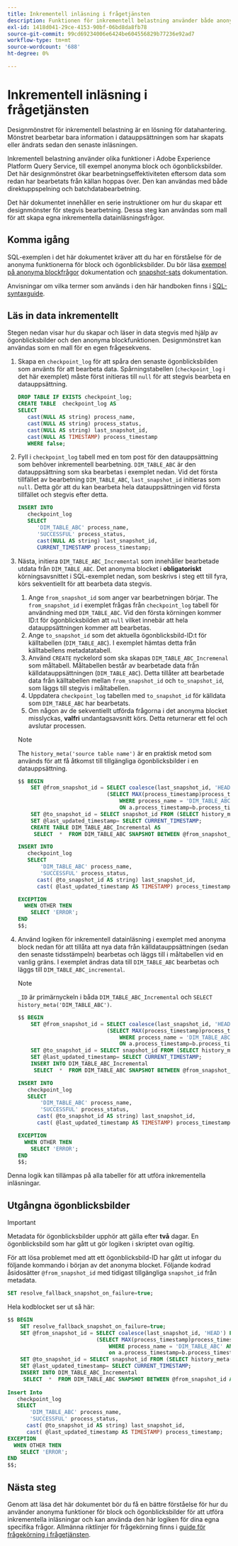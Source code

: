 ```yaml
---
title: Inkrementell inläsning i frågetjänsten
description: Funktionen för inkrementell belastning använder både anonyma funktioner för block och ögonblicksbilder för att ge en nästan realtidslösning för att flytta data från dataljön till datalagret samtidigt som matchande data ignoreras.
exl-id: 1418d041-29ce-4153-90bf-06bd8da8fb78
source-git-commit: 99cd69234006e6424be604556829b77236e92ad7
workflow-type: tm+mt
source-wordcount: '688'
ht-degree: 0%

---
```


# Inkrementell inläsning i frågetjänsten

Designmönstret för inkrementell belastning är en lösning för datahantering. Mönstret bearbetar bara information i datauppsättningen som har skapats eller ändrats sedan den senaste inläsningen.

Inkrementell belastning använder olika funktioner i Adobe Experience Platform Query Service, till exempel anonyma block och ögonblicksbilder. Det här designmönstret ökar bearbetningseffektiviteten eftersom data som redan har bearbetats från källan hoppas över. Den kan användas med både direktuppspelning och batchdatabearbetning.

Det här dokumentet innehåller en serie instruktioner om hur du skapar ett designmönster för stegvis bearbetning. Dessa steg kan användas som mall för att skapa egna inkrementella datainläsningsfrågor.

## Komma igång

SQL-exemplen i det här dokumentet kräver att du har en förståelse för de anonyma funktionerna för block och ögonblicksbilder. Du bör läsa [exempel på anonyma blockfrågor](./anonymous-block.md) dokumentation och [snapshot-sats](../sql/syntax.md#snapshot-clause) dokumentation.

Anvisningar om vilka termer som används i den här handboken finns i [SQL-syntaxguide](../sql/syntax.md).

## Läs in data inkrementellt

Stegen nedan visar hur du skapar och läser in data stegvis med hjälp av ögonblicksbilder och den anonyma blockfunktionen. Designmönstret kan användas som en mall för en egen frågesekvens.

1. Skapa en `checkpoint_log` för att spåra den senaste ögonblicksbilden som använts för att bearbeta data. Spårningstabellen (`checkpoint_log` i det här exemplet) måste först initieras till `null` för att stegvis bearbeta en datauppsättning.

   ```SQL
   DROP TABLE IF EXISTS checkpoint_log;
   CREATE TABLE  checkpoint_log AS
   SELECT
      cast(NULL AS string) process_name,
      cast(NULL AS string) process_status,
      cast(NULL AS string) last_snapshot_id,
      cast(NULL AS TIMESTAMP) process_timestamp
      WHERE false;
   ```

1. Fyll i `checkpoint_log` tabell med en tom post för den datauppsättning som behöver inkrementell bearbetning. `DIM_TABLE_ABC` är den datauppsättning som ska bearbetas i exemplet nedan. Vid det första tillfället av bearbetning `DIM_TABLE_ABC`, `last_snapshot_id` initieras som `null`. Detta gör att du kan bearbeta hela datauppsättningen vid första tillfället och stegvis efter detta.

   ```SQL
   INSERT INTO
      checkpoint_log
      SELECT
         'DIM_TABLE_ABC' process_name,
         'SUCCESSFUL' process_status,
         cast(NULL AS string) last_snapshot_id,
         CURRENT_TIMESTAMP process_timestamp;
   ```

1. Nästa, initiera `DIM_TABLE_ABC_Incremental` som innehåller bearbetade utdata från `DIM_TABLE_ABC`. Det anonyma blocket i **obligatoriskt** körningsavsnittet i SQL-exemplet nedan, som beskrivs i steg ett till fyra, körs sekventiellt för att bearbeta data stegvis.

   1. Ange `from_snapshot_id` som anger var bearbetningen börjar. The `from_snapshot_id` i exemplet frågas från `checkpoint_log` tabell för användning med `DIM_TABLE_ABC`. Vid den första körningen kommer ID:t för ögonblicksbilden att `null` vilket innebär att hela datauppsättningen kommer att bearbetas.
   1. Ange `to_snapshot_id` som det aktuella ögonblicksbild-ID:t för källtabellen (`DIM_TABLE_ABC`). I exemplet hämtas detta från källtabellens metadatatabell.
   1. Använd `CREATE` nyckelord som ska skapas `DIM_TABLE_ABC_Incremenal` som måltabell. Måltabellen består av bearbetade data från källdatauppsättningen (`DIM_TABLE_ABC`). Detta tillåter att bearbetade data från källtabellen mellan `from_snapshot_id` och `to_snapshot_id`, som läggs till stegvis i måltabellen.
   1. Uppdatera `checkpoint_log` tabellen med `to_snapshot_id` för källdata som `DIM_TABLE_ABC` har bearbetats.
   1. Om någon av de sekventiellt utförda frågorna i det anonyma blocket misslyckas, **valfri** undantagsavsnitt körs. Detta returnerar ett fel och avslutar processen.

   >[!NOTE]
   >
   >The `history_meta('source table name')` är en praktisk metod som används för att få åtkomst till tillgängliga ögonblicksbilder i en datauppsättning.

   ```SQL
   $$ BEGIN
       SET @from_snapshot_id = SELECT coalesce(last_snapshot_id, 'HEAD') FROM checkpoint_log a JOIN
                               (SELECT MAX(process_timestamp)process_timestamp FROM checkpoint_log
                                   WHERE process_name = 'DIM_TABLE_ABC' AND process_status = 'SUCCESSFUL' )b
                                   ON a.process_timestamp=b.process_timestamp;
       SET @to_snapshot_id = SELECT snapshot_id FROM (SELECT history_meta('DIM_TABLE_ABC')) WHERE  is_current = true;
       SET @last_updated_timestamp= SELECT CURRENT_TIMESTAMP;
       CREATE TABLE DIM_TABLE_ABC_Incremental AS
        SELECT  *  FROM DIM_TABLE_ABC SNAPSHOT BETWEEN @from_snapshot_id AND @to_snapshot_id ;
   
   INSERT INTO
      checkpoint_log
      SELECT
          'DIM_TABLE_ABC' process_name,
          'SUCCESSFUL' process_status,
         cast( @to_snapshot_id AS string) last_snapshot_id,
         cast( @last_updated_timestamp AS TIMESTAMP) process_timestamp;
   
   EXCEPTION
     WHEN OTHER THEN
       SELECT 'ERROR';
   END 
   $$;
   ```

1. Använd logiken för inkrementell datainläsning i exemplet med anonyma block nedan för att tillåta att nya data från källdatauppsättningen (sedan den senaste tidsstämpeln) bearbetas och läggs till i måltabellen vid en vanlig gräns. I exemplet ändras data till `DIM_TABLE_ABC` bearbetas och läggs till `DIM_TABLE_ABC_incremental`.

   >[!NOTE]
   >
   > `_ID` är primärnyckeln i båda `DIM_TABLE_ABC_Incremental` och `SELECT history_meta('DIM_TABLE_ABC')`.

   ```SQL
   $$ BEGIN
       SET @from_snapshot_id = SELECT coalesce(last_snapshot_id, 'HEAD') FROM checkpoint_log a join
                               (SELECT MAX(process_timestamp)process_timestamp FROM checkpoint_log
                                   WHERE process_name = 'DIM_TABLE_ABC' AND process_status = 'SUCCESSFUL' )b
                                   ON a.process_timestamp=b.process_timestamp;
       SET @to_snapshot_id = SELECT snapshot_id FROM (SELECT history_meta('DIM_TABLE_ABC')) WHERE  is_current = true;
       SET @last_updated_timestamp= SELECT CURRENT_TIMESTAMP;
       INSERT INTO DIM_TABLE_ABC_Incremental
        SELECT  *  FROM DIM_TABLE_ABC SNAPSHOT BETWEEN @from_snapshot_id AND @to_snapshot_id WHERE NOT EXISTS (SELECT _id FROM DIM_TABLE_ABC_Incremental a WHERE _id=a._id);
   
   INSERT INTO
      checkpoint_log
      SELECT
          'DIM_TABLE_ABC' process_name,
          'SUCCESSFUL' process_status,
         cast( @to_snapshot_id AS string) last_snapshot_id,
         cast( @last_updated_timestamp AS TIMESTAMP) process_timestamp;
   
   EXCEPTION
     WHEN OTHER THEN
       SELECT 'ERROR';
   END
   $$;
   ```

Denna logik kan tillämpas på alla tabeller för att utföra inkrementella inläsningar.

## Utgångna ögonblicksbilder

>[!IMPORTANT]
>
>Metadata för ögonblicksbilder upphör att gälla efter **två** dagar. En ögonblicksbild som har gått ut gör logiken i skriptet ovan ogiltig.

För att lösa problemet med att ett ögonblicksbild-ID har gått ut infogar du följande kommando i början av det anonyma blocket. Följande kodrad åsidosätter `@from_snapshot_id` med tidigast tillgängliga `snapshot_id` från metadata.

```SQL
SET resolve_fallback_snapshot_on_failure=true;
```

Hela kodblocket ser ut så här:

```SQL
$$ BEGIN
    SET resolve_fallback_snapshot_on_failure=true;
    SET @from_snapshot_id = SELECT coalesce(last_snapshot_id, 'HEAD') FROM checkpoint_log a JOIN
                            (SELECT MAX(process_timestamp)process_timestamp FROM checkpoint_log
                                WHERE process_name = 'DIM_TABLE_ABC' AND process_status = 'SUCCESSFUL' )b
                                on a.process_timestamp=b.process_timestamp;
    SET @to_snapshot_id = SELECT snapshot_id FROM (SELECT history_meta('DIM_TABLE_ABC')) WHERE  is_current = true;
    SET @last_updated_timestamp= SELECT CURRENT_TIMESTAMP;
    INSERT INTO DIM_TABLE_ABC_Incremental
     SELECT  *  FROM DIM_TABLE_ABC SNAPSHOT BETWEEN @from_snapshot_id AND @to_snapshot_id WHERE NOT EXISTS (SELECT _id FROM DIM_TABLE_ABC_Incremental a WHERE _id=a._id);
 
Insert Into
   checkpoint_log
   SELECT
       'DIM_TABLE_ABC' process_name,
       'SUCCESSFUL' process_status,
      cast( @to_snapshot_id AS string) last_snapshot_id,
      cast( @last_updated_timestamp AS TIMESTAMP) process_timestamp;
EXCEPTION
  WHEN OTHER THEN
    SELECT 'ERROR';
END
$$;
```

## Nästa steg

Genom att läsa det här dokumentet bör du få en bättre förståelse för hur du använder anonyma funktioner för block och ögonblicksbilder för att utföra inkrementella inläsningar och kan använda den här logiken för dina egna specifika frågor. Allmänna riktlinjer för frågekörning finns i [guide för frågekörning i frågetjänsten](../best-practices/writing-queries.md).
